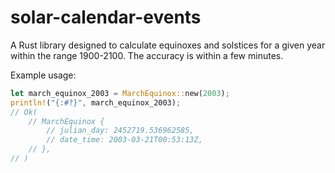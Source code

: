 # solar-calendar-events

A Rust library designed to calculate equinoxes and solstices for a given year within the range 1900-2100. The accuracy is within a few minutes.

Example usage:

``` rust
let march_equinox_2003 = MarchEquinox::new(2003);
println!("{:#?}", march_equinox_2003);
// Ok(
    // MarchEquinox {
        // julian_day: 2452719.536962585,
        // date_time: 2003-03-21T00:53:13Z,
    // },
// )
```
